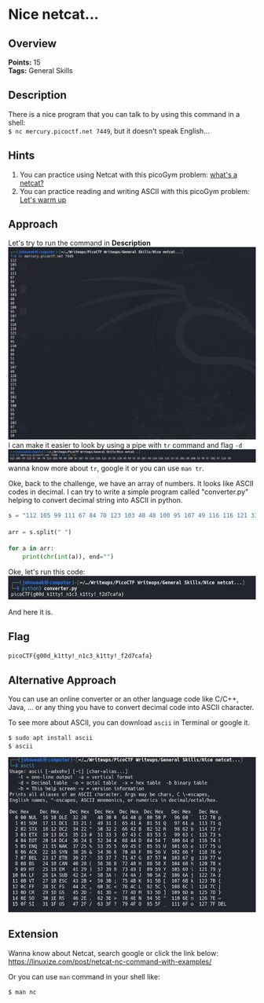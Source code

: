 # Nice netcat...

## Overview

**Points:** 15\
**Tags:** General Skills

## Description

There is a nice program that you can talk to by using this command in a shell:\
`$ nc mercury.picoctf.net 7449`, but it doesn't speak English...

## Hints

1. You can practice using Netcat with this picoGym problem: [what's a netcat?](https://play.picoctf.org/practice/challenge/34)
2. You can practice reading and writing ASCII with this picoGym problem: [Let's warm up](https://play.picoctf.org/practice/challenge/22)

## Approach

Let's try to run the command in **Description**
![alt text](image.png)
I can make it easier to look by using a pipe with `tr` command and flag `-d`
![alt text](image-1.png)
wanna know more about `tr`, google it or you can use `man tr`.

Oke, back to the challenge, we have an array of numbers. It looks like ASCII codes in decimal. I can try to write a simple program called "converter.py" helping to convert decimal string into ASCII in python.
```python
s = "112 105 99 111 67 84 70 123 103 48 48 100 95 107 49 116 116 121 33 95 110 49 99 51 95 107 49 116 116 121 33 95 102 50 100 55 99 97 102 97 125 10"

arr = s.split(" ")

for a in arr:
    print(chr(int(a)), end="")

```

Oke, let's run this code:
![alt text](image-2.png)

And here it is.

## Flag

`picoCTF{g00d_k1tty!_n1c3_k1tty!_f2d7cafa}`

## Alternative Approach 

You can use an online converter or an other language code like C/C++, Java, ... or any thing you have to convert decimal code into ASCII character.

To see more about ASCII, you can download `ascii` in Terminal or google it.
```bash
$ sudo apt install ascii
$ ascii
```
![alt text](image-3.png)

## Extension

Wanna know about Netcat, search google or click the link below:\
https://linuxize.com/post/netcat-nc-command-with-examples/

Or you can use `man` command in your shell like:
```bash
$ man nc
```
